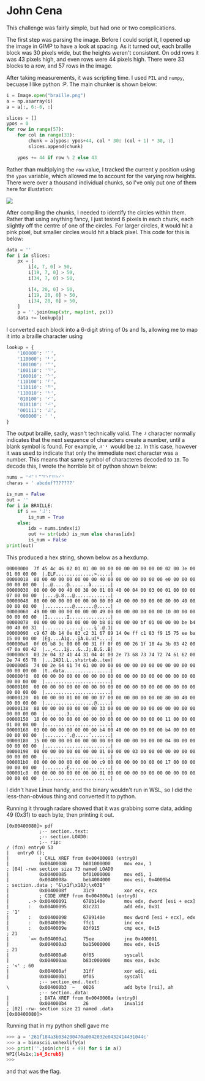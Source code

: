 # John Cena

This challenge was fairly simple, but had one or two complications.

The first step was parsing the image. Before I could script it, I opened up
the image in GIMP to have a look at spacing. As it turned out, each braille
block was 30 pixels wide, but the heights weren't consistent. On odd rows it
was 43 pixels high, and even rows were 44 pixels high. There were 33 blocks to
a row, and 57 rows in the image.

After taking measurements, it was scripting time. I used `PIL` and `numpy`,
becuase I like python :P. The main chunker is shown below:

```py
i = Image.open("braille.png")
a = np.asarray(i)
a = a[:, 6:-6, :]

slices = []
ypos = 0
for row in range(57):
    for col in range(33):
        chunk = a[ypos: ypos+44, col * 30: (col + 1) * 30, :]
        slices.append(chunk)

    ypos += 44 if row % 2 else 43
```

Rather than multiplying the `row` value, I tracked the current y position
using the `ypos` variable, which allowed me to account for the varying row
heights. There were over a thousand individual chunks, so I've only put one of
them here for illustation:

![](https://i.imgur.com/z7QkAar.png)

After compiling the chunks, I needed to identify the circles within them.
Rather that using anything fancy, I just tested 6 pixels in each chunk, each
slightly off the centre of one of the circles. For larger circles, it would
hit a pink pixel, but smaller circles would hit a black pixel. This code for
this is below:

```py
data = ''
for i in slices:
    px = [
        i[4, 7, 0] > 50,
        i[19, 7, 0] > 50,
        i[34, 7, 0] > 50,

        i[4, 20, 0] > 50,
        i[19, 20, 0] > 50,
        i[34, 20, 0] > 50,
    ]
    p = ''.join(map(str, map(int, px)))
    data += lookup[p]
```

I converted each block into a 6-digit string of 0s and 1s, allowing me to map
it into a braille character using

```py
lookup = {
    '100000': '⠁',
    '110000': '⠃',
    '100100': '⠉',
    '100110': '⠙',
    '100010': '⠑',
    '110100': '⠋',
    '110110': '⠛',
    '110010': '⠓',
    '010100': '⠊',
    '010110': '⠚',
    '001111': '⠼',
    '000000': ' ',
}
```

The output braille, sadly, wasn't technically valid. The `⠼` character
normally indicates that the next sequence of characters create a number, until
a blank symbol is found. For example, `⠼⠁⠃` would be `12`. In this case,
however it was used to indicate that only the immediate next character was a
number. This means that same symbol of characteres decoded to `1B`. To decode
this, I wrote the horrible bit of python shown below:

```py
nums = '⠚⠁⠃⠉⠙⠑⠋⠛⠓⠊'
charas = ' abcdef???????'

is_num = False
out = ''
for i in BRAILLE:
    if i == '⠼':
        is_num = True
    else:
        idx = nums.index(i)
        out += str(idx) is_num else charas[idx]
        is_num = False
print(out)
```

This produced a hex string, shown below as a hexdump.

```
00000000  7f 45 4c 46 02 01 01 00 00 00 00 00 00 00 00 00 02 00 3e 00 01 00 00 00  |.ELF..............>.....|
00000018  80 00 40 00 00 00 00 00 40 00 00 00 00 00 00 00 e0 00 00 00 00 00 00 00  |..@.....@.......à.......|
00000030  00 00 00 00 40 00 38 00 01 00 40 00 04 00 03 00 01 00 00 00 07 00 00 00  |....@.8...@.............|
00000048  80 00 00 00 00 00 00 00 80 00 40 00 00 00 00 00 80 00 40 00 00 00 00 00  |..........@.......@.....|
00000060  49 00 00 00 00 00 00 00 49 00 00 00 00 00 00 00 10 00 00 00 00 00 00 00  |I.......I...............|
00000078  00 00 00 00 00 00 00 00 b8 01 00 00 00 bf 01 00 00 00 be b4 00 40 00 31  |........¸....¿....¾´.@.1|
00000090  c9 67 8b 14 0e 83 c2 31 67 89 14 0e ff c1 83 f9 15 75 ee ba 15 00 00 00  |Ég....Â1g...ÿÁ.ù.uîº....|
000000a8  0f 05 b8 3c 00 00 00 31 ff 0f 05 00 26 1f 18 4a 3b 03 42 00 47 0a 00 42  |..¸<...1ÿ...&..J;.B.G..B|
000000c0  03 2e 04 32 41 44 31 04 4c 00 2e 73 68 73 74 72 74 61 62 00 2e 74 65 78  |...2AD1.L..shstrtab..tex|
000000d8  74 00 2e 64 61 74 61 00 00 00 00 00 00 00 00 00 00 00 00 00 00 00 00 00  |t..data.................|
000000f0  00 00 00 00 00 00 00 00 00 00 00 00 00 00 00 00 00 00 00 00 00 00 00 00  |........................|
00000108  00 00 00 00 00 00 00 00 00 00 00 00 00 00 00 00 00 00 00 00 00 00 00 00  |........................|
00000120  0b 00 00 00 01 00 00 00 07 00 00 00 00 00 00 00 80 00 40 00 00 00 00 00  |..................@.....|
00000138  80 00 00 00 00 00 00 00 33 00 00 00 00 00 00 00 00 00 00 00 00 00 00 00  |........3...............|
00000150  10 00 00 00 00 00 00 00 00 00 00 00 00 00 00 00 11 00 00 00 01 00 00 00  |........................|
00000168  03 00 00 00 00 00 00 00 b4 00 40 00 00 00 00 00 b4 00 00 00 00 00 00 00  |........´.@.....´.......|
00000180  15 00 00 00 00 00 00 00 00 00 00 00 00 00 00 00 04 00 00 00 00 00 00 00  |........................|
00000198  00 00 00 00 00 00 00 00 01 00 00 00 03 00 00 00 00 00 00 00 00 00 00 00  |........................|
000001b0  00 00 00 00 00 00 00 00 c9 00 00 00 00 00 00 00 17 00 00 00 00 00 00 00  |........É...............|
000001c8  00 00 00 00 00 00 00 00 01 00 00 00 00 00 00 00 00 00 00 00 00 00 00 00  |........................|
```

I didn't have Linux handy, and the binary wouldn't run in WSL, so I did the
less-than-obvious thing and converted it to python.

Running it through radare showed that it was grabbing some data, adding 49
(0x31) to each byte, then printing it out.

```
[0x00400080]> pdf
            ;-- section..text:
            ;-- section.LOAD0:
            ;-- rip:
/ (fcn) entry0 53
|   entry0 ();
|           ; CALL XREF from 0x00400080 (entry0)
|           0x00400080      b801000000     mov eax, 1                  ; [04] -rwx section size 73 named LOAD0
|           0x00400085      bf01000000     mov edi, 1
|           0x0040008a      beb4004000     mov esi, 0x4000b4           ; section..data ; "&\x1f\x18J;\x03B"
|           0x0040008f      31c9           xor ecx, ecx
|           ; CODE XREF from 0x004000a1 (entry0)
|       .-> 0x00400091      678b140e       mov edx, dword [esi + ecx]
|       :   0x00400095      83c231         add edx, 0x31               ; '1'
|       :   0x00400098      6789140e       mov dword [esi + ecx], edx
|       :   0x0040009c      ffc1           inc ecx
|       :   0x0040009e      83f915         cmp ecx, 0x15               ; 21
|       `=< 0x004000a1      75ee           jne 0x400091
|           0x004000a3      ba15000000     mov edx, 0x15               ; 21
|           0x004000a8      0f05           syscall
|           0x004000aa      b83c000000     mov eax, 0x3c               ; '<' ; 60
|           0x004000af      31ff           xor edi, edi
|           0x004000b1      0f05           syscall
            ;-- section_end..text:
\           0x004000b3  ~   0026           add byte [rsi], ah
            ;-- section..data:
|           ; DATA XREF from 0x0040008a (entry0)
|           0x004000b4      26             invalid                     ; [02] -rw- section size 21 named .data
[0x00400080]>
```

Running that in my python shell gave me

```py
>>> a = '261f184a3b034200470a0042032e0432414431044c'
>>> a = binascii.unhexlify(a)
>>> print(''.join(chr(i + 49) for i in a))
WPI{l4s1x;1s4_5crub5}
>>> 
```

and that was the flag.
